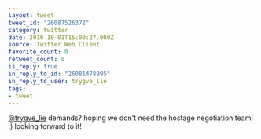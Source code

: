 ```yaml
---
layout: tweet
tweet_id: "26087526372"
category: twitter
date: 2010-10-01T15:00:27.000Z
source: Twitter Web Client
favorite_count: 0
retweet_count: 0
is_reply: true
in_reply_to_id: "26081478995"
in_reply_to_user: trygve_lie
tags:
- tweet
---
```


[@trygve_lie](https://twitter.com/@trygve_lie) demands? hoping we don't need the hostage negotiation team! :)  looking forward to it!
